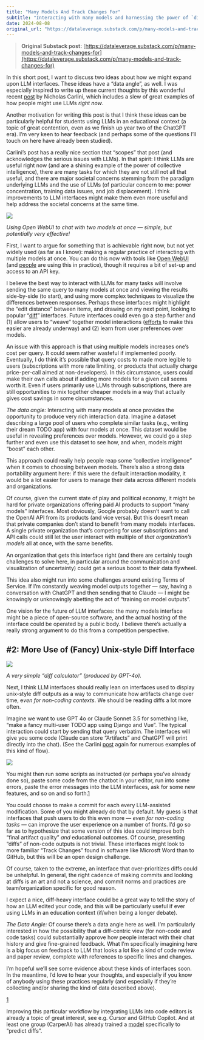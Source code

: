 ```yaml
---
title: "Many Models And Track Changes For"
subtitle: "Interacting with many models and harnessing the power of `diff`"
date: 2024-08-08
original_url: "https://dataleverage.substack.com/p/many-models-and-track-changes-for"
---
```


> **Original Substack post:** [https://dataleverage.substack.com/p/many-models-and-track-changes-for](https://dataleverage.substack.com/p/many-models-and-track-changes-for)

In this short post, I want to discuss two ideas about how we might expand upon LLM interfaces. These ideas have a “data angle”, as well. I was especially inspired to write up these current thoughts by this wonderful recent [post](https://nicholas.carlini.com/writing/2024/how-i-use-ai.html) by Nicholas Carlini, which includes a slew of great examples of how people might use LLMs *right now*.

Another motivation for writing this post is that I think these ideas can be particularly helpful for students using LLMs in an educational context (a topic of great contention, even as we finish up year two of the ChatGPT era). I’m very keen to hear feedback (and perhaps some of the questions I’ll touch on here have already been studied).

Carlini’s post has a really nice section that “scopes” that post (and acknowledges the serious issues with LLMs). In that spirit: I think LLMs are useful right now (and are a shining example of the power of collective intelligence), there are many tasks for which they are not still not all that useful, and there are major societal concerns stemming from the paradigm underlying LLMs and the use of LLMs (of particular concern to me: power concentration, training data issues, and job displacement). I think improvements to LLM interfaces might make them even more useful and help address the societal concerns at the same time.

![](https://substack-post-media.s3.amazonaws.com/public/images/2a226466-32c4-404c-8e71-5e86fe7bdd72\_2218x1218.png "")

*Using Open WebUI to chat with two models at once — simple, but potentially very effective!*

First, I want to argue for something that is achievable right now, but not yet widely used (as far as I know): making a regular practice of interacting with multiple models at once. You can do this now with tools like [Open WebUI](https://docs.openwebui.com/) (and [people](https://twitter.com/d3mondev/status/1814068102897787165) are using this in practice), though it requires a bit of set-up and access to an API key.

I believe the best way to interact with LLMs for many tasks will involve sending the same query to many models at once and viewing the results side-by-side (to start), and using more complex techniques to visualize the differences between responses. Perhaps these interfaces might highlight the “edit distance” between items, and drawing on my next point, looking to popular “[diff](https://en.wikipedia.org/wiki/Diff)” interfaces. Future interfaces could even go a step further and (1) allow users to “weave” together model interactions ([efforts](https://openwebui.com/f/maxkerkula/mixture_of_agents) to make this easier are already underway) and (2) learn from user preferences over models.

An issue with this approach is that using multiple models increases one’s cost per query. It could seem rather wasteful if implemented poorly. Eventually, I do think it’s possible that query costs to made more legible to users (subscriptions with more rate limiting, or products that actually charge price-per-call aimed at non-developers). In this circumstance, users could make their own calls about if adding more models for a given call seems worth it. Even if users primarily use LLMs through subscriptions, there are still opportunities to mix together cheaper models in a way that actually gives cost savings in some circumstances.

*The data angle:* Interacting with many models at once provides the opportunity to produce very rich interaction data. Imagine a dataset describing a large pool of users who complete similar tasks (e.g., writing their dream TODO app) with four models at once. This dataset would be useful in revealing preferences over models. However, we could go a step further and even use this dataset to see how, and when, models might “boost” each other.

This approach could really help people reap some “collective intelligence” when it comes to choosing between models. There’s also a strong data portability argument here: if this were the default interaction modality, it would be a lot easier for users to manage their data across different models and organizations.

Of course, given the current state of play and political economy, it might be hard for private organizations offering paid AI products to support “many models” interfaces. Most obviously, Google probably doesn’t want to call the OpenAI API from its products (and vice versa). But this doesn’t mean that private companies don’t stand to benefit from many models interfaces. A single private organization that’s competing for user subscriptions and API calls could still let the user interact with multiple of *that organization’s models* all at once, with the same benefits.

An organization that gets this interface right (and there are certainly tough challenges to solve here, in particular around the communication and visualization of uncertainty) could get a serious boost to their data flywheel.

This idea also might run into some challenges around existing Terms of Service. If I’m constantly weaving model outputs together — say, having a conversation with ChatGPT and then sending that to Claude — I might be knowingly or unknowingly abetting the act of “training on model outputs”.

One vision for the future of LLM interfaces: the many models interface might be a piece of open-source software, and the actual hosting of the interface could be operated by a public body. I believe there’s actually a really strong argument to do this from a competition perspective.

## #2: More Use of (Fancy) Unix-style Diff Interface

![](https://substack-post-media.s3.amazonaws.com/public/images/118dd3b8-b91a-4e38-a6da-bbc42606dfb1\_1014x896.png "")

*A very simple “diff calculator” (produced by GPT-4o).*

Next, I think LLM interfaces should really lean on interfaces used to display unix-style diff outputs as a way to communicate how artifacts change over time, e*ven for non-coding contexts*. We should be reading diffs a lot more often.

Imagine we want to use GPT 4o or Claude Sonnet 3.5 for something like, “make a fancy multi-user TODO app using Django and Vue”. The typical interaction could start by sending that query verbatim. The interfaces will give you some code (Claude can store “Artifacts” and ChatGPT will print directly into the chat). (See the Carlini [post](https://nicholas.carlini.com/writing/2024/how-i-use-ai.html) again for numerous examples of this kind of flow).

![](https://substack-post-media.s3.amazonaws.com/public/images/79f37b23-ac20-44bb-90e4-196996174105\_1226x1068.png "")

You might then run some scripts as instructed (or perhaps you’ve already done so), paste some code from the chatbot in your editor, run into some errors, paste the error messages into the LLM interfaces, ask for some new features, and so on and so forth.[1](#footnote-1)

You could choose to make a commit for each every LLM-assisted modification. Some of you might already do that by default. My guess is that interfaces that push users to do this even more — *even for non-coding tasks* — can improve the user experience on a number of fronts. I’d go so far as to hypothesize that some version of this idea could improve both “final artifact quality” *and* educational outcomes. Of course, presenting “diffs” of non-code outputs is not trivial. These interfaces might look to more familiar “Track Changes” found in software like Microsft Word than to GitHub, but this will be an open design challenge.

Of course, taken to the extreme, an interface that over-prioritizes diffs could be unhelpful. In general, the right cadence of making commits and looking at diffs is an art and not a science, and commit norms and practices are team/organization specific for good reason.

I expect a nice, diff-heavy interface could be a great way to tell the story of how an LLM edited your code, and this will be particularly useful if ever using LLMs in an education context (if/when being a longer debate).

*The Data Angle:* Of course there’s a data angle here as well. I’m particularly interested in how the possibility that a diff-centric view (for non-code and code tasks) could substantially approve how people interact with their chat history and give fine-grained feedback. What I’m specifically imagining here is a big focus on feedback to LLM that looks a lot like a kind of code review and paper review, complete with references to specific lines and changes.

I’m hopeful we’ll see some evidence about these kinds of interfaces soon. In the meantime, I’d love to hear your thoughts, and especially if you know of anybody using these practices regularly (and especially if they’re collecting and/or sharing the kind of data described above).

[1](#footnote-anchor-1)

Improving this particular workflow by integrating LLMs into code editors is already a topic of great interest, see e.g. Cursor and GitHub Copilot. And at least one group (CarperAI) has already trained a [model](https://carper.ai/diff-models-a-new-way-to-edit-code/) specifically to “predict diffs”.
